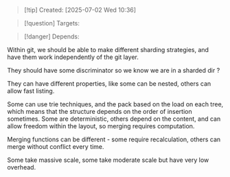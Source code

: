 
>[!tip] Created: [2025-07-02 Wed 10:36]

>[!question] Targets: 

>[!danger] Depends: 

Within git, we should be able to make different sharding strategies, and have them work independently of the git layer.

They should have some discriminator so we know we are in a sharded dir ?

They can have different properties, like some can be nested, others can allow fast listing.

Some can use trie techniques, and the pack based on the load on each tree, which means that the structure depends on the order of insertion sometimes.  Some are deterministic, others depend on the content, and can allow freedom within the layout, so merging requires computation.

Merging functions can be different - some require recalculation, others can merge without conflict every time.

Some take massive scale, some take moderate scale but have very low overhead.